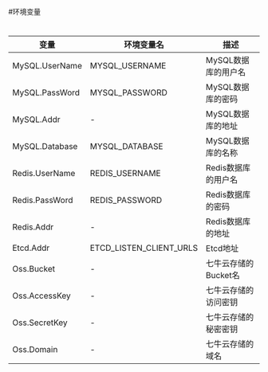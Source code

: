 #环境变量

#

| 变量             | 环境变量名          | 描述          |
|----------------|----------------|-------------|
| MySQL.UserName | MYSQL_USERNAME | MySQL数据库的用户名 |
| MySQL.PassWord | MYSQL_PASSWORD | MySQL数据库的密码 |
| MySQL.Addr     | -              | MySQL数据库的地址 |
| MySQL.Database | MYSQL_DATABASE | MySQL数据库的名称 |
| Redis.UserName | REDIS_USERNAME | Redis数据库的用户名 |
| Redis.PassWord | REDIS_PASSWORD | Redis数据库的密码 |
| Redis.Addr     | -              | Redis数据库的地址 |
| Etcd.Addr      | ETCD_LISTEN_CLIENT_URLS            | Etcd地址      |
| Oss.Bucket     | -              | 七牛云存储的Bucket名 |
| Oss.AccessKey  | -              | 七牛云存储的访问密钥  |
| Oss.SecretKey  | -              | 七牛云存储的秘密密钥  |
| Oss.Domain     | -              | 七牛云存储的域名    |